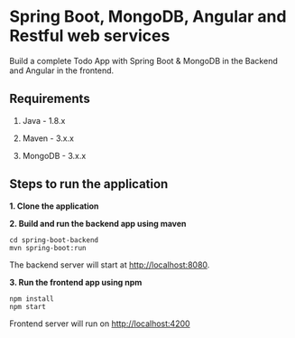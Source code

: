 # Spring Boot, MongoDB, Angular and Restful web services

Build a complete Todo App with Spring Boot & MongoDB in the Backend and Angular in the frontend.

## Requirements

1. Java - 1.8.x

2. Maven - 3.x.x

3. MongoDB - 3.x.x

## Steps to run the application

**1. Clone the application**

**2. Build and run the backend app using maven**

    cd spring-boot-backend
    mvn spring-boot:run

The backend server will start at <http://localhost:8080>.

**3. Run the frontend app using npm**

    npm install
    npm start

Frontend server will run on <http://localhost:4200>
